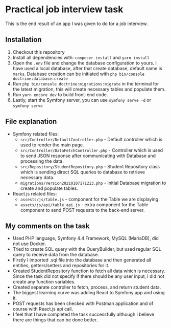 # Practical job interview task

This is the end result of an app I was given to do for a job interview.

## Installation

1. Checkout this repository
1. Install all dependencies with: `composer install` and `yarn install`
1. Open the `.env` file and change the database configuration to yours. I have used a local database, after that create database, default name is `marks`. Database creation can be initiated with `php bin/console doctrine:database:create`
1. Run `php bin/console doctrine:migrations:migrate` in the terminal for the latest migration, this will create necessary tables and populate them.
1. Run `yarn encore dev` to build front-end code.
1. Lastly, start the Symfony server, you can use `symfony serve -d` or `symfony serve`

## File explanation
* Symfony related files:
    * `src/Controller/DefaultController.php` - Default controller which is used to render the main page.
    * `src/Controller/DataFetchController.php` - Controller which is used to send JSON response after communicating with Database and processing the data.
    * `src/Repository/StudentRepository.php` - Student Repository class which is sending direct SQL queries to database to retrieve necessary data.
    * `migrations/Version20210107171213.php` - Initial Database migration to create and populate tables.
* React.js related files:
    * `assests/js/table.js` - component for the Table we are displaying.
    * `assets/js/api/table_api.js` - extra component for the Table component to send POST requests to the back-end server.

## My comments on the task
* Used PHP language, Symfony 4.4 Framework, MySQL (MariaDB), did not use Docker.
* Tried to create SQL query with the QueryBuilder, but used regular SQL query to receive data from the database.
* Firstly I imported .sql file into the database and then generated all entities, getters/setters and repositories for it.
* Created StudentRepository function to fetch all data which is necessary. Since the task did not specify if there should be any user input, I did not create any function variables.
* Created separate controller to fetch, process, and return student data.
* The biggest learning curve was adding React to Symfony app and using it.
* POST requests has been checked with Postman application and of course with React.js api call.
* I feel that I have completed the task successfully although I believe there are things that can be done better.